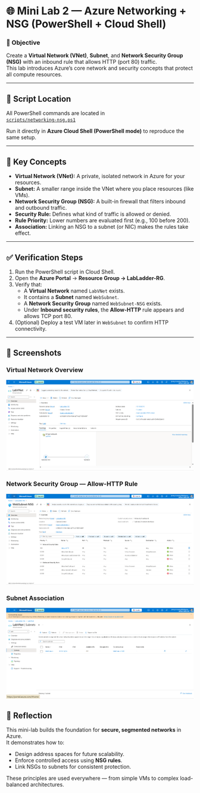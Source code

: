 # 🌐 Mini Lab 2 — Azure Networking + NSG (PowerShell + Cloud Shell)

### 🧩 Objective  
Create a **Virtual Network (VNet)**, **Subnet**, and **Network Security Group (NSG)** with an inbound rule that allows HTTP (port 80) traffic.  
This lab introduces Azure’s core network and security concepts that protect all compute resources.

---

## 📜 Script Location  
All PowerShell commands are located in  
[`scripts/networking-nsg.ps1`](./scripts/networking-nsg.ps1)

Run it directly in **Azure Cloud Shell (PowerShell mode)** to reproduce the same setup.

---

## 🧠 Key Concepts

- **Virtual Network (VNet):** A private, isolated network in Azure for your resources.  
- **Subnet:** A smaller range inside the VNet where you place resources (like VMs).  
- **Network Security Group (NSG):** A built-in firewall that filters inbound and outbound traffic.  
- **Security Rule:** Defines what kind of traffic is allowed or denied.  
- **Rule Priority:** Lower numbers are evaluated first (e.g., 100 before 200).  
- **Association:** Linking an NSG to a subnet (or NIC) makes the rules take effect.

---

## ✅ Verification Steps

1. Run the PowerShell script in Cloud Shell.  
2. Open the **Azure Portal** → **Resource Group → LabLadder-RG**.  
3. Verify that:
   - A **Virtual Network** named `LabVNet` exists.
   - It contains a **Subnet** named `WebSubnet`.
   - A **Network Security Group** named `WebSubnet-NSG` exists.
   - Under **Inbound security rules**, the **Allow-HTTP** rule appears and allows TCP port 80.  
4. (Optional) Deploy a test VM later in `WebSubnet` to confirm HTTP connectivity.

---

## 📸 Screenshots

### Virtual Network Overview
![VNet Overview](./screenshots/vnet-overview.png)

### Network Security Group — Allow-HTTP Rule
![NSG Rules](./screenshots/nsg-rules.png)

### Subnet Association
![Subnet Association](./screenshots/subnet-association.png)


## 🧩 Reflection
This mini-lab builds the foundation for **secure, segmented networks** in Azure.  
It demonstrates how to:
- Design address spaces for future scalability.  
- Enforce controlled access using **NSG rules**.  
- Link NSGs to subnets for consistent protection.  

These principles are used everywhere — from simple VMs to complex load-balanced architectures.
